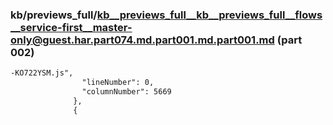 ### kb/previews_full/kb__previews_full__kb__previews_full__flows__service-first__master-only@guest.har.part074.md.part001.md.part001.md (part 002)

```md
-KO722YSM.js",
                "lineNumber": 0,
                "columnNumber": 5669
              },
              {
      
```

```
